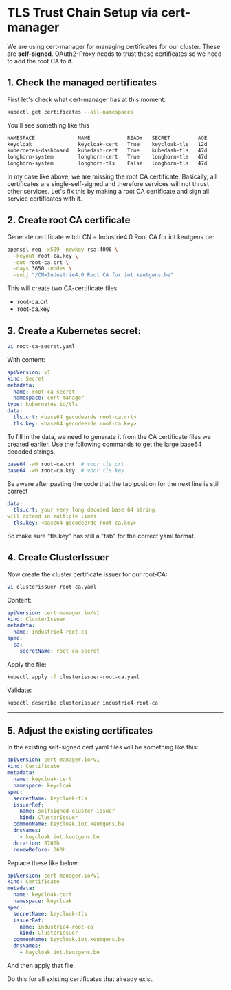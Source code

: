 # TLS Trust Chain Setup via cert-manager
We are using cert-manager for managing certificates for our cluster. These are **self-signed**. OAuth2-Proxy needs to trust these certificates so we need to add the root CA to it.

## 1. Check the managed certificates
First let's check what cert-manager has at this moment:
```bash
kubectl get certificates --all-namespaces
```
You'll see something like this
```bash
NAMESPACE              NAME            READY   SECRET         AGE
keycloak               keycloak-cert   True    keycloak-tls   12d
kubernetes-dashboard   kubedash-cert   True    kubedash-tls   47d
longhorn-system        longhorn-cert   True    longhorn-tls   47d
longhorn-system        longhorn-tls    False   longhorn-tls   47d
```
In my case like above, we are missing the root CA certificate. Basically, all certificates are single-self-signed and therefore services will not thrust other services.
Let's fix this by making a root CA certificate and sign all service certificates with it.

## 2. Create root CA certificate
Generate certificate witch CN = Industrie4.0 Root CA for iot.keutgens.be:
```bash
openssl req -x509 -newkey rsa:4096 \
  -keyout root-ca.key \
  -out root-ca.crt \
  -days 3650 -nodes \
  -subj "/CN=Industrie4.0 Root CA for iot.keutgens.be"
```
This will create two CA-certificate files:
- root-ca.crt
- root-ca.key

## 3. Create a Kubernetes secret:
```bash
vi root-ca-secret.yaml
```
With content:
```yaml
apiVersion: v1
kind: Secret
metadata:
  name: root-ca-secret
  namespace: cert-manager
type: kubernetes.io/tls
data:
  tls.crt: <base64 gecodeerde root-ca.crt>
  tls.key: <base64 gecodeerde root-ca.key>
```
To fill in the <base64> data, we need to generate it from the CA certificate files we created earlier. Use the following commands to get the large base64 decoded strings.
```bash
base64 -w0 root-ca.crt  # voor tls.crt
base64 -w0 root-ca.key  # voor tls.key
```
Be aware after pasting the code that the tab position for the next line is still correct
```yaml
data:
  tls.crt: your very long decoded base 64 string
will extend in multiple lines
  tls.key: <base64 gecodeerde root-ca.key>
```
So make sure "tls.key" has still a "tab" for the correct yaml format.

## 4. Create ClusterIssuer
Now create the cluster certificate issuer for our root-CA:
```bash
vi clusterissuer-root-ca.yaml
```
Content:
```yaml
apiVersion: cert-manager.io/v1
kind: ClusterIssuer
metadata:
  name: industrie4-root-ca
spec:
  ca:
    secretName: root-ca-secret
```
Apply the file:
```bash
kubectl apply -f clusterissuer-root-ca.yaml
```
Validate:
```bash
kubectl describe clusterissuer industrie4-root-ca
```

---

## 5. Adjust the existing certificates
In the existing self-signed cert yaml files will be something like this:
```yaml
apiVersion: cert-manager.io/v1
kind: Certificate
metadata:
  name: keycloak-cert
  namespace: keycloak
spec:
  secretName: keycloak-tls
  issuerRef:
    name: selfsigned-cluster-issuer
    kind: ClusterIssuer
  commonName: keycloak.iot.keutgens.be
  dnsNames:
    - keycloak.iot.keutgens.be
  duration: 8760h
  renewBefore: 360h
```
Replace these like below:
```yaml
apiVersion: cert-manager.io/v1
kind: Certificate
metadata:
  name: keycloak-cert
  namespace: keycloak
spec:
  secretName: keycloak-tls
  issuerRef:
    name: industrie4-root-ca
    kind: ClusterIssuer
  commonName: keycloak.iot.keutgens.be
  dnsNames:
    - keycloak.iot.keutgens.be
```
And then apply that file.

Do this for all existing certificates that already exist.




